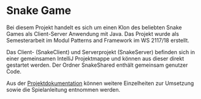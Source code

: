 # Snake Game

Bei diesem Projekt handelt es sich um einen Klon des beliebten Snake Games als Client-Server Anwendung mit Java. Das 
Projekt wurde als Semesterarbeit im Modul Patterns and Framework im WS 2117/18 erstellt.

Das Client- (SnakeClient) und Serverprojekt (SnakeServer) befinden sich in einer gemeinsamen IntelliJ Projektmappe und 
können aus dieser direkt gestartet werden. Der Ordner SnakeShared enthält gemeinsam genutzer Code.

Aus der [Projektdokumentation](https://github.com/ChristianKitte/SnakeGame/blob/master/Projektbericht.pdf) können weitere 
Einzelheiten zur Umsetzung sowie die Spielanleitung entnommen werden. 

